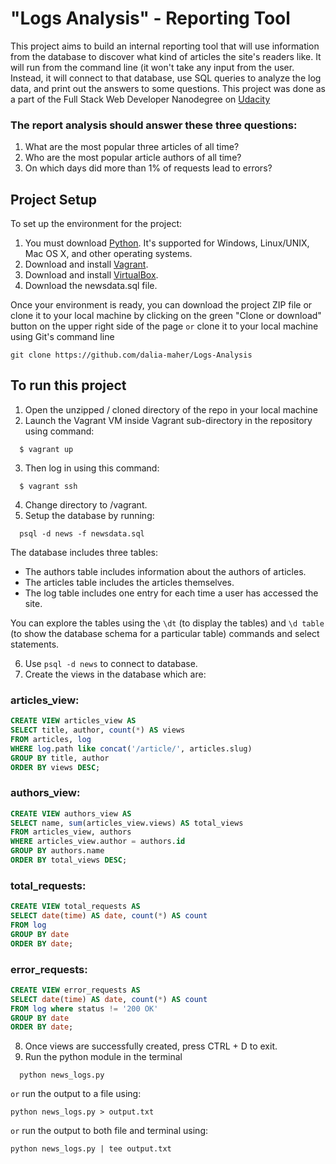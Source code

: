 # "Logs Analysis" - Reporting Tool

This project aims to build an internal reporting tool that will use information from the database to discover what kind of articles the site's readers like. It will run from the command line (it won't take any input from the user. Instead, it will connect to that database, use SQL queries to analyze the log data, and print out the answers to some questions. This project was done as a part of the Full Stack Web Developer Nanodegree on [Udacity](https://www.udacity.com/course/full-stack-web-developer-nanodegree--nd004)

### The report analysis should answer these three questions:
1. What are the most popular three articles of all time?
2. Who are the most popular article authors of all time?
3. On which days did more than 1% of requests lead to errors?

## Project Setup

To set up the environment for the project:
1. You must download [Python](https://www.python.org/downloads). It's supported for Windows, Linux/UNIX, Mac OS X, and other operating systems.
2. Download and install [Vagrant](https://www.vagrantup.com/).
3. Download and install [VirtualBox](https://www.virtualbox.org/wiki/Downloads).
4. Download the newsdata.sql file.

Once your environment is ready, you can download the project ZIP file or clone it to your local machine by clicking on the green "Clone or download" button on the upper right side of the page
`or`
clone it to your local machine using Git's command line
```
git clone https://github.com/dalia-maher/Logs-Analysis
```

## To run this project

1. Open the unzipped / cloned directory of the repo in your local machine
2. Launch the Vagrant VM inside Vagrant sub-directory in the repository using command: 
  ```
    $ vagrant up
  ```
3. Then log in using this command:
  ```
    $ vagrant ssh
  ```
4. Change directory to /vagrant.
5. Setup the database by running:
  ```
    psql -d news -f newsdata.sql
  ```
  The database includes three tables:
  * The authors table includes information about the authors of articles.
  * The articles table includes the articles themselves.
  * The log table includes one entry for each time a user has accessed the site.
  
  You can explore the tables using the `\dt` (to display the tables) and `\d table` (to show the database schema for a particular table) commands and select statements.

6. Use `psql -d news` to connect to database.
7. Create the views in the database which are:

### articles_view:
```SQL
CREATE VIEW articles_view AS
SELECT title, author, count(*) AS views
FROM articles, log
WHERE log.path like concat('/article/', articles.slug)
GROUP BY title, author
ORDER BY views DESC;
```

### authors_view:
```SQL
CREATE VIEW authors_view AS
SELECT name, sum(articles_view.views) AS total_views
FROM articles_view, authors
WHERE articles_view.author = authors.id
GROUP BY authors.name
ORDER BY total_views DESC;
```

### total_requests:
```SQL
CREATE VIEW total_requests AS
SELECT date(time) AS date, count(*) AS count
FROM log
GROUP BY date
ORDER BY date;
```

### error_requests:
```SQL
CREATE VIEW error_requests AS
SELECT date(time) AS date, count(*) AS count
FROM log where status != '200 OK'
GROUP BY date
ORDER BY date;
```
8. Once views are successfully created, press CTRL + D to exit.
9. Run the python module in the terminal
  ```
    python news_logs.py
  ```
`or`
run the output to a file using:
  ```
python news_logs.py > output.txt
  ```
`or`
run the output to both file and terminal using:
  ```
python news_logs.py | tee output.txt
  ```

  
